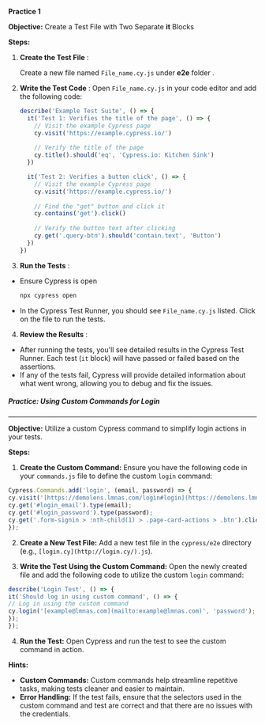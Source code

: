 
**Practice 1**

**Objective:** Create a Test File with Two Separate **it**  Blocks

**Steps:**

1. **Create the Test File** :

	Create a new file named `File_name.cy.js` under **e2e** folder .
    
2. **Write the Test Code** :
	Open `File_name.cy.js` in your code editor and add the following code:
	```javascript
	describe('Example Test Suite', () => {
	  it('Test 1: Verifies the title of the page', () => {
	    // Visit the example Cypress page
	    cy.visit('https://example.cypress.io/')
	    
	    // Verify the title of the page
	    cy.title().should('eq', 'Cypress.io: Kitchen Sink')
	  })

	  it('Test 2: Verifies a button click', () => {
	    // Visit the example Cypress page
	    cy.visit('https://example.cypress.io/')
	    
	    // Find the "get" button and click it
	    cy.contains('get').click()
	    
	    // Verify the button text after clicking
	    cy.get('.query-btn').should('contain.text', 'Button')
	  })
	})
	```
3. **Run the Tests** :
  - Ensure Cypress is open
	```bash
	npx cypress open
	```
- In the Cypress Test Runner, you should see `File_name.cy.js` listed. Click on the file to run the tests.
4. **Review the Results** :
-   After running the tests, you'll see detailed results in the Cypress Test Runner. Each test (`it` block) will have passed or failed based on the assertions.
-   If any of the tests fail, Cypress will provide detailed information about what went wrong, allowing you to debug and fix the issues.


##### Practice: Using Custom Commands for Login  
<hr>

**Objective:** Utilize a custom Cypress command to simplify login actions in your tests.

**Steps:**

1. **Create the Custom Command:** Ensure you have the following code in your `commands.js` file to define the custom `login` command: 

```javascript  
Cypress.Commands.add('login', (email, password) => {  
cy.visit('[https://demolens.lmnas.com/login#login](https://demolens.lmnas.com/login#login)');  
cy.get('#login_email').type(email);  
cy.get('#login_password').type(password);  
cy.get('.form-signin > :nth-child(1) > .page-card-actions > .btn').click();  
});  
```
2. **Create a New Test File:** Add a new test file in the `cypress/e2e` directory (e.g., `[login.cy](http://login.cy/).js`).

3. **Write the Test Using the Custom Command:** Open the newly created file and add the following code to utilize the custom `login` command: 
```javascript  
describe('Login Test', () => {  
it('Should log in using custom command', () => {  
// Log in using the custom command  
cy.login('[example@lmnas.com](mailto:example@lmnas.com)', 'password');  
});  
});  
```
4. **Run the Test:** Open Cypress and run the test to see the custom command in action.

**Hints:**
- **Custom Commands:** Custom commands help streamline repetitive tasks, making tests cleaner and easier to maintain.  
- **Error Handling:** If the test fails, ensure that the selectors used in the custom command and test are correct and that there are no issues with the credentials.
<!--stackedit_data:
eyJoaXN0b3J5IjpbNjQzMjE3NjE0LC0xMTI3NjQyNzAsMTczOD
U0NDIxNCw3MDY5Mjk5NzRdfQ==
-->